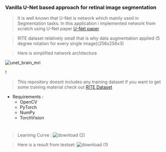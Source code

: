 ### Vanilla U-Net based approach for retinal image segmentation

> It is well known that U-Net is network which mainly used in Segmentation tasks. In this application i implemented network from scratch using U-Net paper
[U-Net paper](https://arxiv.org/abs/1505.04597)

> RITE dataset relatively small that is why data augmentation applied (5 degree rotation for every single image)(256x256x3)

> Here is simplified network architecture

![unet_brain_mri](https://user-images.githubusercontent.com/39130214/73118665-8f393700-3f70-11ea-9fc4-68620710d0f2.png)

!

> This repository doesnt includes any training dataset if you want to get some training material check out [RITE Dataset](https://medicine.uiowa.edu/eye/rite-dataset)


* Requirements :
  * OpenCV 
  * PyTorch
  * NumPy
  * TorchVision

#

> Learning Curve :
![download (2)](https://user-images.githubusercontent.com/39130214/73126642-d6eeab80-3fce-11ea-8999-9add48e5d7a6.png)
  
> Here is a result from testset:
![download (1)](https://user-images.githubusercontent.com/39130214/73125569-ad7b5300-3fc1-11ea-932a-ad263872346c.png)




